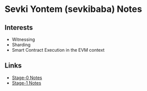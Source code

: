 # Sevki Yontem (sevkibaba) Notes

## Interests

- Witnessing
- Sharding
- Smart Contract Execution in the EVM context

## Links

- [Stage-0 Notes](./Stage-0-Notes.md)
- [Stage-1 Notes](./Stage-1-Notes.md)